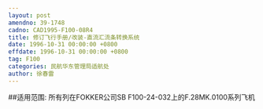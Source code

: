 ```yaml
---
layout: post
amendno: 39-1748
cadno: CAD1995-F100-08R4
title: 修订飞行手册/改装-直流汇流条转换系统
date: 1996-10-31 00:00:00 +0800
effdate: 1996-10-31 00:00:00 +0800
tag: F100
categories: 民航华东管理局适航处
author: 徐春雷
---
```


##适用范围:
所有列在FOKKER公司SB F100-24-032上的F.28MK.0100系列飞机

